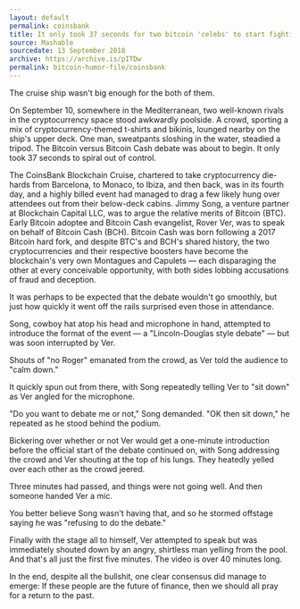 ```yaml
---
layout: default
permalink: coinsbank
title: It only took 37 seconds for two bitcoin 'celebs' to start fighting on a cruise ship
source: Mashable
sourcedate: 13 September 2018
archive: https://archive.is/pITDw
permalink: bitcoin-humor-file/coinsbank
---
```



The cruise ship wasn't big enough for the both of them. 

On September 10, somewhere in the Mediterranean, two well-known rivals in the cryptocurrency space stood awkwardly poolside. A crowd, sporting a mix of cryptocurrency-themed t-shirts and bikinis, lounged nearby on the ship's upper deck. One man, sweatpants sloshing in the water, steadied a tripod. The Bitcoin versus Bitcoin Cash debate was about to begin. 
It only took 37 seconds to spiral out of control. 

The CoinsBank Blockchain Cruise, chartered to take cryptocurrency die-hards from Barcelona, to Monaco, to Ibiza, and then back, was in its fourth day, and a highly billed event had managed to drag a few likely hung over attendees out from their below-deck cabins. Jimmy Song, a venture partner at Blockchain Capital LLC, was to argue the relative merits of Bitcoin (BTC). Early Bitcoin adoptee and Bitcoin Cash evangelist, Rover Ver, was to speak on behalf of Bitcoin Cash (BCH). 
Bitcoin Cash was born following a 2017 Bitcoin hard fork, and despite BTC's and BCH's shared history, the two cryptocurrencies and their respective boosters have become the blockchain's very own Montagues and Capulets — each disparaging the other at every conceivable opportunity, with both sides lobbing accusations of fraud and deception. 

It was perhaps to be expected that the debate wouldn't go smoothly, but just how quickly it went off the rails surprised even those in attendance. 

Song, cowboy hat atop his head and microphone in hand, attempted to introduce the format of the event — a "Lincoln-Douglas style debate" — but was soon interrupted by Ver. 

Shouts of "no Roger" emanated from the crowd, as Ver told the audience to "calm down."

It quickly spun out from there, with Song repeatedly telling Ver to "sit down" as Ver angled for the microphone.

"Do you want to debate me or not," Song demanded. "OK then sit down," he repeated as he stood behind the podium.

Bickering over whether or not Ver would get a one-minute introduction before the official start of the debate continued on, with Song addressing the crowd and Ver shouting at the top of his lungs. 
They heatedly yelled over each other as the crowd jeered. 

Three minutes had passed, and things were not going well. And then someone handed Ver a mic.

You better believe Song wasn't having that, and so he stormed offstage saying he was "refusing to do the debate."

Finally with the stage all to himself, Ver attempted to speak but was immediately shouted down by an angry, shirtless man yelling from the pool. And that's all just the first five minutes. The video is over 40 minutes long. 

In the end, despite all the bullshit, one clear consensus did manage to emerge: If these people are the future of finance, then we should all pray for a return to the past. 
